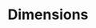 ---
layout: default
bigquery: https://console.cloud.google.com/bigquery?p=covid-19-dimensions-ai&page=table&d=data&t=publications
contributors: Digital Science, https://www.digital-science.com/
cost: Free for personal, non-commercial use.
description: Dimensions contains more than 100 million publications, ranging from
  articles published in scholarly journals, books and book chapters, to preprints
  and conference proceedings. All publications are contextualized with linked data
  sets, funding, publications, patents, clinical trials, and policy documents. You
  can also view associated categories, funders, institutions, and researcher profiles.
documentation: https://docs.dimensions.ai/bigquery/index.html
last_edit: 04/10/2022, 11:22:10
location: https://www.dimensions.ai/products/free/
maintained_by: Digital Science, https://www.digital-science.com/
schema_fields:
- open_access_categories
- journal
- funding_cny
- book_title
- funding_chf
- category_hrcs_hc
- external_ids
- category_hra
- jurisdiction
- funder_org_cities
- family_count
- end_year
- source_id
- family_members_ids
- aliases
- end_date
- email_address
- assignee_orgs
- publisher
- open_access_categories_v2
- organisation_details
- original_title
- established
- categories
- repository_url
- associated_publication_doi
- category_rcdc
- year
- funding_cad
- research_orgs
- citations
- mesh_headings
- research_org_state_names
- associated_publication_arxiv_id
- research_org_city_names
- interventions
- filing_status
- book_series_title
- isbn
- inventor_names
- granted_date
- date_print
- links
- funder_org_countries
- funding_gbp
- funding_aud
- pmid
- original_assignee
- investigators
- type
- funding_usd
- date_imported_gbq
- created_date
- brief_title
- foa_number
- research_org_country_names
- kind
- wikipedia_url
- parent_id
- associated_publication_pmid
- name
- linkout
- labels
- legal_events
- funder_org_acronyms
- active_years
- expiration_year
- metrics
- filing_date
- family_id
- priority_year
- granted_year
- associated_grant_ids
- address
- resulting_publication_doi
- resulting_publication_ids
- title
- grant_number
- cited_by_ids
- current_assignee_countries
- description
- research_org_cities
- date_inserted
- citations_count
- current_assignee
- legal_status
- journal_lists
- funder_orgs
- publication_date
- language
- date_normal
- repository_name
- citation_string
- embargo_date
- associated_publication_id
- subtitles
- original_assignee_orgs
- funding_nzd
- acronyms
- abstract
- research_org_countries
- reference_ids
- relationships
- funding_amount
- issue
- funder_countries
- original_abstract
- date
- expiration_date
- arxiv_id
- start_date
- application_number
- date_online
- category_sdg
- patent_ids
- current_assignee_orgs
- filing_year
- publication_year
- mesh_terms
- concepts
- authors
- funding_jpy
- cpc
- repository_id
- funder_org_state_codes
- start_year
- category_for
- gender
- conditions
- volume
- pmcid
- doi
- editors
- types
- assignee_countries
- category_uoa
- pages
- registry
- category_icrp_ct
- conference
- funding_currency
- ipcr
- category_bra
- original_assignee_countries
- funder_org
- proceedings_title
- eisbn
- funding_eur
- license
- status
- researcher_ids
- acronym
- research_org_state_codes
- supporting_grant_ids
- phase
- funding_details
- category_icrp_cso
- acknowledgements
- id
- category_hrcs_rac
- altmetrics
- publication_ids
- clinical_trial_ids
- date_modified
- priority_date
shortname: dimensions
tags:
- scholarly literature
- patents
- funding
- clinical trials
- academic profiles
terms_of_use: 'Use of both the Dimensions COVID-19 dataset and full Dimensions dataset
  are subject to the Dimensions Terms of use: https://www.dimensions.ai/policies-terms-legal '
title: Dimensions
uuid: dcff88bd-fe6b-4fdb-8159-809bf9d7bc1c
---